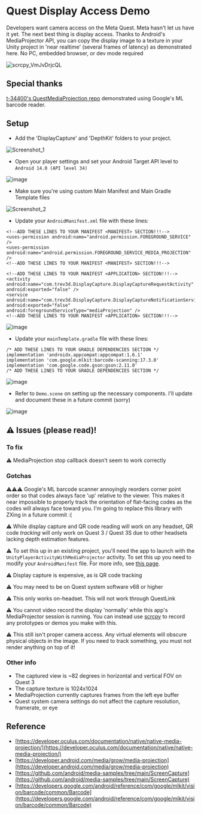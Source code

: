 # Quest Display Access Demo

Developers want camera access on the Meta Quest. Meta hasn't let us have it yet. The next best thing is display access. Thanks to Android's MediaProjector API, you can copy the display image to a texture in your Unity project in 'near realtime' (several frames of latency) as demonstrated here. No PC, embedded browser, or dev mode required

![scrcpy_VmJvDrjcQL](https://github.com/user-attachments/assets/522bc5ea-8b91-4ee9-91cd-0385fffc93a3)

## Special thanks

[t-34400's QuestMediaProjection repo](https://github.com/t-34400/QuestMediaProjection) demonstrated using Google's ML barcode reader.

## Setup

- Add the 'DisplayCapture' and 'DepthKit' folders to your project.

![Screenshot_1](https://github.com/user-attachments/assets/bf96301b-badf-42fb-a05f-1da018dd33e3)

- Open your player settings and set your Android Target API level to `Android 14.0 (API level 34)`

![image](https://github.com/user-attachments/assets/98791394-e4fa-433d-bac2-c23b30a090a5)

- Make sure you're using custom Main Manifest and Main Gradle Template files

![Screenshot_2](https://github.com/user-attachments/assets/31a7ff38-13dc-4f3b-9d6b-0127e2355521)

- Update your `AndroidManifest.xml` file with these lines:

```
<!--ADD THESE LINES TO YOUR MANIFEST <MANIFEST> SECTION!!!-->
<uses-permission android:name="android.permission.FOREGROUND_SERVICE" />
<uses-permission android:name="android.permission.FOREGROUND_SERVICE_MEDIA_PROJECTION" />
<!--ADD THESE LINES TO YOUR MANIFEST <MANIFEST> SECTION!!!-->
```

```
<!--ADD THESE LINES TO YOUR MANIFEST <APPLICATION> SECTION!!!-->
<activity android:name="com.trev3d.DisplayCapture.DisplayCaptureRequestActivity" android:exported="false" />
<service android:name="com.trev3d.DisplayCapture.DisplayCaptureNotificationService" android:exported="false" android:foregroundServiceType="mediaProjection" />
<!--ADD THESE LINES TO YOUR MANIFEST <APPLICATION> SECTION!!!-->
```

![image](https://github.com/user-attachments/assets/55c56c9a-8f6f-476d-b8b4-4446b51e6db1)

- Update your `mainTemplate.gradle` file with these lines:

```
/* ADD THESE LINES TO YOUR GRADLE DEPENDENCIES SECTION */
implementation 'androidx.appcompat:appcompat:1.6.1'
implementation 'com.google.mlkit:barcode-scanning:17.3.0'
implementation 'com.google.code.gson:gson:2.11.0'
/* ADD THESE LINES TO YOUR GRADLE DEPENDENCIES SECTION */
```

![image](https://github.com/user-attachments/assets/c40f34b3-de5c-4fa1-a472-842115bc7062)

- Refer to `Demo.scene` on setting up the necessary components. I'll update and document these in a future commit (sorry)

![image](https://github.com/user-attachments/assets/e7167678-b36e-44e6-86ae-774b7ab714c2)


## ⚠️ Issues (please read)!

### To fix 

⚠️ MediaProjection stop callback doesn't seem to work correctly

### Gotchas

⚠️⚠️⚠️ Google's ML barcode scanner annoyingly reorders corner point order so that codes always face 'up' relative to the viewer. This makes it near impossible to properly track the orientation of flat-facing codes as the codes will always face toward you. I'm going to replace this library with ZXing in a future commit :(

⚠️ While display capture and QR code reading will work on any headset, QR code *tracking* will only work on Quest 3 / Quest 3S due to other headsets lacking depth estimation features.

⚠️ To set this up in an existing project, you'll need the app to launch with the `UnityPlayerActivityWithMediaProjector` activity. To set this up you need to modify your `AndroidManifest` file. For more info, see [this page](https://docs.unity3d.com/Manual/android-custom-activity.html).

⚠️ Display capture is expensive, as is QR code tracking

⚠️ You may need to be on Quest system software v68 or higher

⚠️ This only works on-headset. This will not work through QuestLink

⚠️ You cannot video record the display 'normally' while this app's MediaProjector session is running. You can instead use [scrcpy](https://github.com/Genymobile/scrcpy) to record any prototypes or demos you make with this.

⚠️ This still isn't proper camera access. Any virtual elements will obscure physical objects in the image. If you need to track something, you must not render anything on top of it!

### Other info

- The captured view is ~82 degrees in horizontal and vertical FOV on Quest 3
- The capture texture is 1024x1024
- MediaProjection currently captures frames from the left eye buffer
- Quest system camera settings do not affect the capture resolution, framerate, or eye

## Reference

- [https://developer.oculus.com/documentation/native/native-media-projection/](https://developer.oculus.com/documentation/native/native-media-projection/)
- [https://developer.android.com/media/grow/media-projection](https://developer.android.com/media/grow/media-projection)
- [https://github.com/android/media-samples/tree/main/ScreenCapture](https://github.com/android/media-samples/tree/main/ScreenCapture)
- [https://developers.google.com/android/reference/com/google/mlkit/vision/barcode/common/Barcode](https://developers.google.com/android/reference/com/google/mlkit/vision/barcode/common/Barcode)
